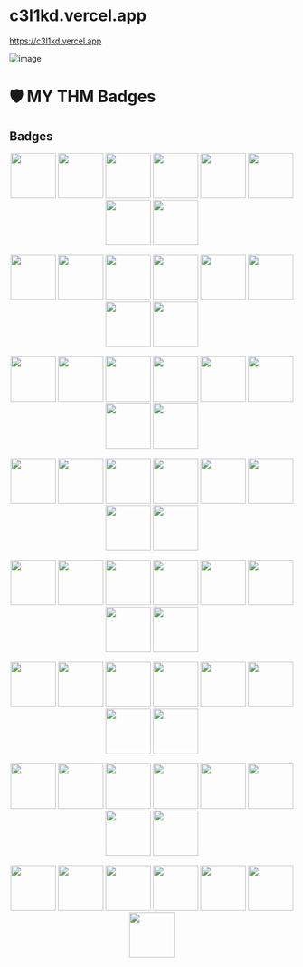 # c3l1kd.vercel.app

https://c3l1kd.vercel.app

![image](https://github.com/user-attachments/assets/5a0301d3-e567-47f0-aa70-9d11709a7934)


# 🛡️ MY THM Badges
## Badges

<p align="center">
  <img src="https://tryhackme.com/img/badges/linux.svg" width="80"/>
  <img src="https://tryhackme.com/img/badges/webbed.svg" width="80"/>
  <img src="https://tryhackme.com/img/badges/burpsuite.svg" width="80"/>
  <img src="https://tryhackme.com/img/badges/owasptop10.svg" width="80"/>
  <img src="https://tryhackme.com/img/badges/hashcracker.svg" width="80"/>
  <img src="https://tryhackme.com/img/badges/metasploit.svg" width="80"/>
  <img src="https://tryhackme.com/img/badges/blue.svg" width="80"/>
  <img src="https://tryhackme.com/img/badges/linuxprivesc.svg" width="80"/>
</p>
<p align="center">
  <img src="https://tryhackme.com/img/badges/networkfundamentals.svg" width="80"/>
  <img src="https://tryhackme.com/img/badges/howthewebworks.svg" width="80"/>
  <img src="https://tryhackme.com/img/badges/streak7.svg" width="80"/>
  <img src="https://tryhackme.com/img/badges/introtowebsecurity.svg" width="80"/>
  <img src="https://tryhackme.com/img/badges/phishing.svg" width="80"/>
  <img src="https://tryhackme.com/img/badges/introtooffensivesecurity.svg" width="80"/>
  <img src="https://tryhackme.com/img/badges/mrrobot.svg" width="80"/>
  <img src="https://tryhackme.com/img/badges/ohsint.svg" width="80"/>
</p>
<p align="center">
  <img src="https://tryhackme.com/img/badges/adventofcyber.svg" width="80"/>
  <img src="https://tryhackme.com/img/badges/king.svg" width="80"/>
  <img src="https://tryhackme.com/img/badges/securityawareness.svg" width="80"/>
  <img src="https://tryhackme.com/img/badges/streak30.svg" width="80"/>
  <img src="https://tryhackme.com/img/badges/ice.svg" width="80"/>
  <img src="https://tryhackme.com/img/badges/docker.svg" width="80"/>
  <img src="https://tryhackme.com/img/badges/hololive.svg" width="80"/>
  <img src="https://tryhackme.com/img/badges/wireshark.svg" width="80"/>
</p>
<p align="center">
  <img src="https://tryhackme.com/img/badges/wreath.svg" width="80"/>
  <img src="https://tryhackme.com/img/badges/pentestingtools_badge.svg" width="80"/>
  <img src="https://tryhackme.com/img/badges/attackingad.svg" width="80"/>
  <img src="https://tryhackme.com/img/badges/overpass_badge.svg" width="80"/>
  <img src="https://tryhackme.com/img/badges/investigations_badge.svg" width="80"/>
  <img src="https://tryhackme.com/img/badges/windowsprivesc.svg" width="80"/>
  <img src="https://tryhackme.com/img/badges/streak90.svg" width="80"/>
  <img src="https://tryhackme.com/img/badges/adventofcyber4.svg" width="80"/>
</p>
<p align="center">
  <img src="https://tryhackme.com/img/badges/introtosecurityengineering.svg" width="80"/>
  <img src="https://tryhackme.com/img/badges/threatsandrisks.svg" width="80"/>
  <img src="https://tryhackme.com/img/badges/networkandsystemsecurity.svg" width="80"/>
  <img src="https://tryhackme.com/img/badges/managingincidents.svg" width="80"/>
  <img src="https://tryhackme.com/img/badges/softwaresecurity.svg" width="80"/>
  <img src="https://tryhackme.com/img/badges/3million.svg" width="80"/>
  <img src="https://tryhackme.com/img/badges/aoc5sidequest1.svg" width="80"/>
  <img src="https://tryhackme.com/img/badges/loganalysis.svg" width="80"/>
</p>
<p align="center">
  <img src="https://tryhackme.com/img/badges/aoc5sidequest2.svg" width="80"/>
  <img src="https://tryhackme.com/img/badges/adventofcyber5.svg" width="80"/>
  <img src="https://tryhackme.com/img/badges/iacsecurity.svg" width="80"/>
  <img src="https://tryhackme.com/img/badges/securityofthepipeline.svg" width="80"/>
  <img src="https://tryhackme.com/img/badges/boogeyman3.svg" width="80"/>
  <img src="https://tryhackme.com/img/badges/cyberthreatintellegenceblue.svg" width="80"/>
  <img src="https://tryhackme.com/img/badges/redteamcapstone.svg" width="80"/>
  <img src="https://tryhackme.com/img/badges/endpointsecuritymonitoring.svg" width="80"/>
</p>
<p align="center">
  <img src="https://tryhackme.com/img/badges/networksecurityandtrafficanalysisv2.svg" width="80"/>
  <img src="https://tryhackme.com/img/badges/advancedelk.svg" width="80"/>
  <img src="https://tryhackme.com/img/badges/containersecurity.svg" width="80"/>
  <img src="https://tryhackme.com/img/badges/cyberdefenceframework.svg" width="80"/>
  <img src="https://tryhackme.com/img/badges/incidentresponse.svg" width="80"/>
  <img src="https://tryhackme.com/img/badges/malwareanalysis.svg" width="80"/>
  <img src="https://tryhackme.com/img/badges/threathunting.svg" width="80"/>
  <img src="https://tryhackme.com/img/badges/advancedsplunk.svg" width="80"/>
</p>
<p align="center">
  <img src="https://tryhackme.com/img/badges/threatemulation.svg" width="80"/>
  <img src="https://tryhackme.com/img/badges/windcorp_badge.svg" width="80"/>
  <img src="https://tryhackme.com/img/badges/careerready.svg" width="80"/>
  <img src="https://tryhackme.com/img/badges/swordapprentice.svg" width="80"/>
  <img src="https://tryhackme.com/img/badges/shieldapprentice.svg" width="80"/>
  <img src="https://tryhackme.com/img/badges/aocsidequest5.svg" width="80"/>
  <img src="https://tryhackme.com/img/badges/aoc5.svg" width="80"/>
</p>
